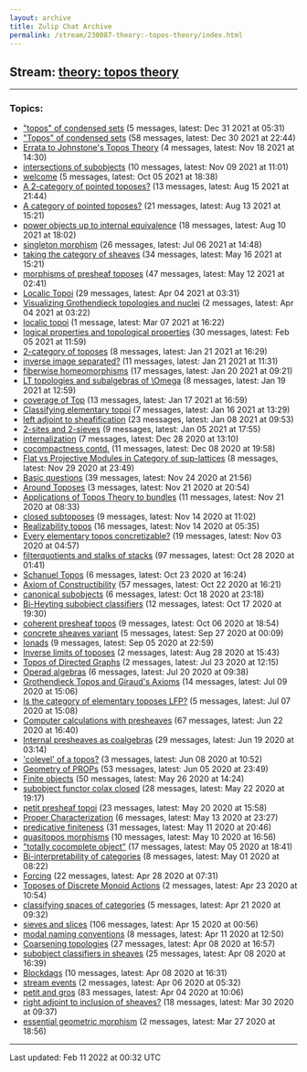 ```yaml
---
layout: archive
title: Zulip Chat Archive
permalink: /stream/230087-theory:-topos-theory/index.html
---
```


## Stream: [theory: topos theory](https://mattecapu.github.io/ct-zulip-archive/stream/230087-theory:-topos-theory/index.html)
---

### Topics:

* ["topos" of condensed sets](topic/.22topos.22.20of.20condensed.20sets.html) (5 messages, latest: Dec 31 2021 at 05:31)
* ["Topos" of condensed sets](topic/.22Topos.22.20of.20condensed.20sets.html) (58 messages, latest: Dec 30 2021 at 22:44)
* [Errata to Johnstone's Topos Theory](topic/Errata.20to.20Johnstone's.20Topos.20Theory.html) (4 messages, latest: Nov 18 2021 at 14:30)
* [intersections of subobjects](topic/intersections.20of.20subobjects.html) (10 messages, latest: Nov 09 2021 at 11:01)
* [welcome](topic/welcome.html) (5 messages, latest: Oct 05 2021 at 18:38)
* [A 2-category of pointed toposes?](topic/A.202-category.20of.20pointed.20toposes.3F.html) (13 messages, latest: Aug 15 2021 at 21:44)
* [A category of pointed toposes?](topic/A.20category.20of.20pointed.20toposes.3F.html) (21 messages, latest: Aug 13 2021 at 15:21)
* [power objects up to internal equivalence](topic/power.20objects.20up.20to.20internal.20equivalence.html) (18 messages, latest: Aug 10 2021 at 18:02)
* [singleton morphism](topic/singleton.20morphism.html) (26 messages, latest: Jul 06 2021 at 14:48)
* [taking the category of sheaves](topic/taking.20the.20category.20of.20sheaves.html) (34 messages, latest: May 16 2021 at 15:21)
* [morphisms of presheaf toposes](topic/morphisms.20of.20presheaf.20toposes.html) (47 messages, latest: May 12 2021 at 02:41)
* [Localic Topoi](topic/Localic.20Topoi.html) (29 messages, latest: Apr 04 2021 at 03:31)
* [Visualizing Grothendieck topologies and nuclei](topic/Visualizing.20Grothendieck.20topologies.20and.20nuclei.html) (2 messages, latest: Apr 04 2021 at 03:22)
* [localic topoi](topic/localic.20topoi.html) (1 message, latest: Mar 07 2021 at 16:22)
* [logical properties and topological properties](topic/logical.20properties.20and.20topological.20properties.html) (30 messages, latest: Feb 05 2021 at 11:59)
* [2-category of toposes](topic/2-category.20of.20toposes.html) (8 messages, latest: Jan 21 2021 at 16:29)
* [inverse image separated?](topic/inverse.20image.20separated.3F.html) (11 messages, latest: Jan 21 2021 at 11:31)
* [fiberwise homeomorphisms](topic/fiberwise.20homeomorphisms.html) (17 messages, latest: Jan 20 2021 at 09:21)
* [LT topologies and subalgebras of \Omega](topic/LT.20topologies.20and.20subalgebras.20of.20.5COmega.html) (8 messages, latest: Jan 19 2021 at 12:59)
* [coverage of Top](topic/coverage.20of.20Top.html) (13 messages, latest: Jan 17 2021 at 16:59)
* [Classifying elementary topoi](topic/Classifying.20elementary.20topoi.html) (7 messages, latest: Jan 16 2021 at 13:29)
* [left adjoint to sheafification](topic/left.20adjoint.20to.20sheafification.html) (23 messages, latest: Jan 08 2021 at 09:53)
* [2-sites and 2-sieves](topic/2-sites.20and.202-sieves.html) (9 messages, latest: Jan 05 2021 at 17:55)
* [internalization](topic/internalization.html) (7 messages, latest: Dec 28 2020 at 13:10)
* [cocompactness contd.](topic/cocompactness.20contd.2E.html) (11 messages, latest: Dec 08 2020 at 19:58)
* [Flat vs Projective Modules in Category of sup-lattices](topic/Flat.20vs.20Projective.20Modules.20in.20Category.20of.20sup-lattices.html) (8 messages, latest: Nov 29 2020 at 23:49)
* [Basic questions](topic/Basic.20questions.html) (39 messages, latest: Nov 24 2020 at 21:56)
* [Around Toposes](topic/Around.20Toposes.html) (3 messages, latest: Nov 21 2020 at 20:54)
* [Applications of Topos Theory to bundles](topic/Applications.20of.20Topos.20Theory.20to.20bundles.html) (11 messages, latest: Nov 21 2020 at 08:33)
* [closed subtoposes](topic/closed.20subtoposes.html) (9 messages, latest: Nov 14 2020 at 11:02)
* [Realizability topos](topic/Realizability.20topos.html) (16 messages, latest: Nov 14 2020 at 05:35)
* [Every elementary topos concretizable?](topic/Every.20elementary.20topos.20concretizable.3F.html) (19 messages, latest: Nov 03 2020 at 04:57)
* [filterquotients and stalks of stacks](topic/filterquotients.20and.20stalks.20of.20stacks.html) (97 messages, latest: Oct 28 2020 at 01:41)
* [Schanuel Topos](topic/Schanuel.20Topos.html) (6 messages, latest: Oct 23 2020 at 16:24)
* [Axiom of Constructibility](topic/Axiom.20of.20Constructibility.html) (57 messages, latest: Oct 22 2020 at 16:21)
* [canonical subobjects](topic/canonical.20subobjects.html) (6 messages, latest: Oct 18 2020 at 23:18)
* [Bi-Heyting subobject classifiers](topic/Bi-Heyting.20subobject.20classifiers.html) (12 messages, latest: Oct 17 2020 at 19:30)
* [coherent presheaf topos](topic/coherent.20presheaf.20topos.html) (9 messages, latest: Oct 06 2020 at 18:54)
* [concrete sheaves variant](topic/concrete.20sheaves.20variant.html) (5 messages, latest: Sep 27 2020 at 00:09)
* [Ionads](topic/Ionads.html) (9 messages, latest: Sep 05 2020 at 22:59)
* [Inverse limits of toposes](topic/Inverse.20limits.20of.20toposes.html) (2 messages, latest: Aug 28 2020 at 15:43)
* [Topos of Directed Graphs](topic/Topos.20of.20Directed.20Graphs.html) (2 messages, latest: Jul 23 2020 at 12:15)
* [Operad algebras](topic/Operad.20algebras.html) (6 messages, latest: Jul 20 2020 at 09:38)
* [Grothendieck Topos and Giraud's Axioms](topic/Grothendieck.20Topos.20and.20Giraud's.20Axioms.html) (14 messages, latest: Jul 09 2020 at 15:06)
* [Is the category of elementary toposes LFP?](topic/Is.20the.20category.20of.20elementary.20toposes.20LFP.3F.html) (5 messages, latest: Jul 07 2020 at 15:08)
* [Computer calculations with presheaves](topic/Computer.20calculations.20with.20presheaves.html) (67 messages, latest: Jun 22 2020 at 16:40)
* [Internal presheaves as coalgebras](topic/Internal.20presheaves.20as.20coalgebras.html) (29 messages, latest: Jun 19 2020 at 03:14)
* ['colevel' of a topos?](topic/'colevel'.20of.20a.20topos.3F.html) (3 messages, latest: Jun 08 2020 at 10:52)
* [Geometry of PROPs](topic/Geometry.20of.20PROPs.html) (53 messages, latest: Jun 05 2020 at 23:49)
* [Finite objects](topic/Finite.20objects.html) (50 messages, latest: May 26 2020 at 14:24)
* [subobject functor colax closed](topic/subobject.20functor.20colax.20closed.html) (28 messages, latest: May 22 2020 at 19:17)
* [petit presheaf topoi](topic/petit.20presheaf.20topoi.html) (23 messages, latest: May 20 2020 at 15:58)
* [Proper Characterization](topic/Proper.20Characterization.html) (6 messages, latest: May 13 2020 at 23:27)
* [predicative finiteness](topic/predicative.20finiteness.html) (31 messages, latest: May 11 2020 at 20:46)
* [quasitopos morphisms](topic/quasitopos.20morphisms.html) (10 messages, latest: May 10 2020 at 16:56)
* ["totally cocomplete object"](topic/.22totally.20cocomplete.20object.22.html) (17 messages, latest: May 05 2020 at 18:41)
* [Bi-interpretability of categories](topic/Bi-interpretability.20of.20categories.html) (8 messages, latest: May 01 2020 at 08:22)
* [Forcing](topic/Forcing.html) (22 messages, latest: Apr 28 2020 at 07:31)
* [Toposes of Discrete Monoid Actions](topic/Toposes.20of.20Discrete.20Monoid.20Actions.html) (2 messages, latest: Apr 23 2020 at 10:54)
* [classifying spaces of categories](topic/classifying.20spaces.20of.20categories.html) (5 messages, latest: Apr 21 2020 at 09:32)
* [sieves and slices](topic/sieves.20and.20slices.html) (106 messages, latest: Apr 15 2020 at 00:56)
* [modal naming conventions](topic/modal.20naming.20conventions.html) (8 messages, latest: Apr 11 2020 at 12:50)
* [Coarsening topologies](topic/Coarsening.20topologies.html) (27 messages, latest: Apr 08 2020 at 16:57)
* [subobject classifiers in sheaves](topic/subobject.20classifiers.20in.20sheaves.html) (25 messages, latest: Apr 08 2020 at 16:39)
* [Blockdags](topic/Blockdags.html) (10 messages, latest: Apr 08 2020 at 16:31)
* [stream events](topic/stream.20events.html) (2 messages, latest: Apr 06 2020 at 05:32)
* [petit and gros](topic/petit.20and.20gros.html) (83 messages, latest: Apr 04 2020 at 10:06)
* [right adjoint to inclusion of sheaves?](topic/right.20adjoint.20to.20inclusion.20of.20sheaves.3F.html) (18 messages, latest: Mar 30 2020 at 09:37)
* [essential geometric morphism](topic/essential.20geometric.20morphism.html) (2 messages, latest: Mar 27 2020 at 18:56)

<hr><p>Last updated: Feb 11 2022 at 00:32 UTC</p>